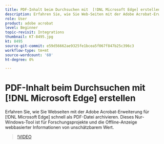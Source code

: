 ```yaml
---
title: PDF-Inhalt beim Durchsuchen mit  [!DNL Microsoft Edge] erstellen
description: Erfahren Sie, wie Sie Web-Seiten mit der Adobe Acrobat-Erweiterung für  [!DNL Microsoft Edge] im PDF-Format archivieren
role: User
product: adobe acrobat
level: Beginner
topic-revisit: Integrations
thumbnail: KT-8495.jpg
kt: 8495
source-git-commit: e59d56662ae9325fe1bcea5f067f847b25c396c3
workflow-type: tm+mt
source-wordcount: '60'
ht-degree: 0%

---
```


# PDF-Inhalt beim Durchsuchen mit [!DNL Microsoft Edge] erstellen

Erfahren Sie, wie Sie Webseiten mit der Adobe Acrobat-Erweiterung für [!DNL Microsoft Edge] schnell als PDF-Datei archivieren. Dieses Nur-Windows-Tool ist für Forschungsprojekte und die Offline-Anzeige webbasierter Informationen von unschätzbarem Wert.

>[!VIDEO](https://video.tv.adobe.com/v/337248?hidetitle=true)
